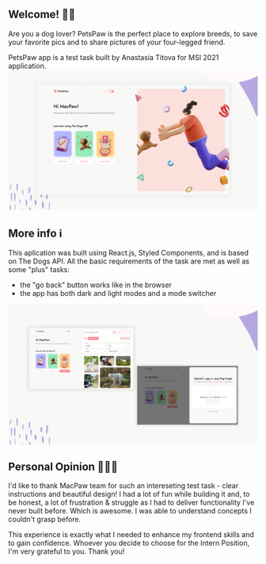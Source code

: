 ## Welcome! 👋🏼
Are you a dog lover? PetsPaw is the perfect place to explore breeds, to save your favorite pics and to share pictures of your four-legged friend.

PetsPaw app is a test task built by Anastasia Titova for MSI 2021 application.
![App preview for the PetsPaw test task built by Anastasia](./src/images/app-home.png)

## More info ℹ️
This aplication was built using React.js, Styled Components, and is based on The Dogs API. All the basic requirements of the task are met as well as some "plus" tasks:
- the "go back" button works like in the browser
- the app has both dark and light modes and a mode switcher

![App preview for the PetsPaw test task built by Anastasia](./src/images/app.png)

## Personal Opinion 🙋🏼‍♀️
I'd like to thank MacPaw team for such an intereseting test task - clear instructions and beautiful design! I had a lot of fun while building it and, to be honest, a lot of frustration & struggle as I had to deliver functionality I've never built before. Which is awesome. I was able to understand concepts I couldn't grasp before.

This experience is exactly what I needed to enhance my frontend skills and to gain confidence. Whoever you decide to choose for the Intern Position, I'm very grateful to you. Thank you!

<!-- ## Available Scripts

In the project directory, you can run:

### `npm start`

Runs the app in the development mode.\
Open [http://localhost:3000](http://localhost:3000) to view it in the browser.

The page will reload if you make edits.\
You will also see any lint errors in the console.

### `npm test`

Launches the test runner in the interactive watch mode.\
See the section about [running tests](https://facebook.github.io/create-react-app/docs/running-tests) for more information.

### `npm build`

Builds the app for production to the `build` folder.\
It correctly bundles React in production mode and optimizes the build for the best performance.

The build is minified and the filenames include the hashes.\
Your app is ready to be deployed!

See the section about [deployment](https://facebook.github.io/create-react-app/docs/deployment) for more information.

 -->
